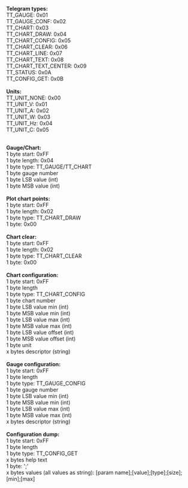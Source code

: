 **Telegram types:**<br>
TT_GAUGE: 0x01<br>
TT_GAUGE_CONF: 0x02<br>
TT_CHART: 0x03<br>
TT_CHART_DRAW: 0x04<br>
TT_CHART_CONFIG: 0x05<br>
TT_CHART_CLEAR: 0x06<br>
TT_CHART_LINE: 0x07<br>
TT_CHART_TEXT: 0x08<br>
TT_CHART_TEXT_CENTER: 0x09<br>
TT_STATUS: 0x0A<br>
TT_CONFIG_GET: 0x0B<br>
<br>
**Units:**<br>
TT_UNIT_NONE: 0x00<br>
TT_UNIT_V: 0x01<br>
TT_UNIT_A: 0x02<br>
TT_UNIT_W: 0x03<br>
TT_UNIT_Hz: 0x04<br>
TT_UNIT_C: 0x05<br>
<br>

**Gauge/Chart:**<br>
1 byte start: 0xFF<br>
1 byte length: 0x04<br>
1 byte type: TT_GAUGE/TT_CHART<br>
1 byte gauge number<br>
1 byte LSB value (int)<br>
1 byte MSB value (int)<br>
<br>
**Plot chart points:**<br>
1 byte start: 0xFF<br>
1 byte length: 0x02<br>
1 byte type: TT_CHART_DRAW<br>
1 byte: 0x00<br>
<br>
**Chart clear:**<br>
1 byte start: 0xFF<br>
1 byte length: 0x02<br>
1 byte type: TT_CHART_CLEAR<br>
1 byte: 0x00<br>
<br>
**Chart configuration:**<br>
1 byte start: 0xFF<br>
1 byte length<br>
1 byte type: TT_CHART_CONFIG<br>
1 byte chart number<br>
1 byte LSB value min (int)<br>
1 byte MSB value min (int)<br>
1 byte LSB value max (int)<br>
1 byte MSB value max (int)<br>
1 byte LSB value offset (int)<br>
1 byte MSB value offset (int)<br>
1 byte unit<br>
x bytes descriptor (string)<br>
<br>
**Gauge configuration:**<br>
1 byte start: 0xFF<br>
1 byte length<br>
1 byte type: TT_GAUGE_CONFIG<br>
1 byte gauge number<br>
1 byte LSB value min (int)<br>
1 byte MSB value min (int)<br>
1 byte LSB value max (int)<br>
1 byte MSB value max (int)<br>
x bytes descriptor (string)<br>
<br>
**Configuration dump:**<br>
1 byte start: 0xFF<br>
1 byte length<br>
1 byte type: TT_CONFIG_GET<br>
x bytes help text<br>
1 byte: ';'<br>
x bytes values (all values as string): [param name];[value];[type];[size];[min];[max]<br>
<br>